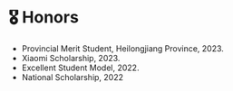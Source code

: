 # 🎖️ Honors

- Provincial Merit Student, Heilongjiang Province, 2023.
- Xiaomi Scholarship, 2023.
- Excellent Student Model, 2022.
- National Scholarship, 2022